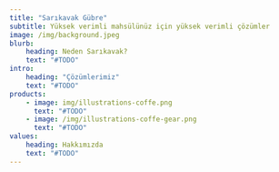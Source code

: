 ```yaml
---
title: "Sarıkavak Gübre"
subtitle: Yüksek verimli mahsülünüz için yüksek verimli çözümler
image: /img/background.jpeg
blurb:
    heading: Neden Sarıkavak?
    text: "#TODO"
intro:
    heading: "Çözümlerimiz"
    text: "#TODO"
products:
    - image: img/illustrations-coffe.png
      text: "#TODO"
    - image: /img/illustrations-coffe-gear.png
      text: "#TODO"
values:
    heading: Hakkımızda
    text: "#TODO"
---
```


